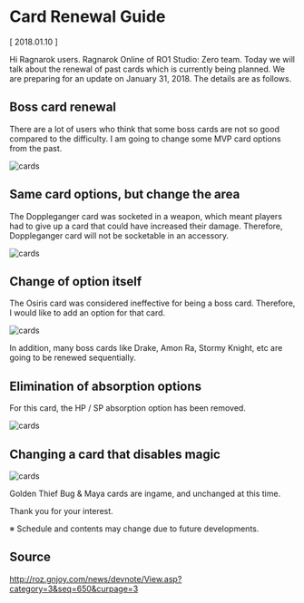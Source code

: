 # Card Renewal Guide

[ 2018.01.10 ]

Hi Ragnarok users. Ragnarok Online of RO1 Studio: Zero team. Today we will talk about the renewal of past cards which is currently being planned. We are preparing for an update on January 31, 2018. The details are as follows.

## Boss card renewal
 
There are a lot of users who think that some boss cards are not so good compared to the difficulty. I am going to change some MVP card options from the past.

![cards](http://imgc.gnjoy.com/ufile/common/2018/01/10/060633_geK2OufS.jpg)

## Same card options, but change the area

The Doppleganger card was socketed in a weapon, which meant players had to give up a card that could have increased their damage. Therefore, Doppleganger card will not be socketable in an accessory.

![cards](http://imgc.gnjoy.com/ufile/common/2018/01/10/060646_klPepUys.jpg)
 
## Change of option itself
 
The Osiris card was considered ineffective for being a boss card. Therefore, I would like to add an option for that card.

![cards](http://imgc.gnjoy.com/ufile/common/2018/01/10/060655_zWDhEo9w.jpg)

In addition, many boss cards like Drake, Amon Ra, Stormy Knight, etc are going to be renewed sequentially.

## Elimination of absorption options
 
For this card, the HP / SP absorption option has been removed.

![cards](http://imgc.gnjoy.com/ufile/common/2018/01/10/060704_s7yMZLxC.jpg)

## Changing a card that disables magic
 
![cards](http://imgc.gnjoy.com/ufile/common/2018/01/10/060711_1PvEOM76.jpg)
 
Golden Thief Bug & Maya cards are ingame, and unchanged at this time.

Thank you for your interest.

※ Schedule and contents may change due to future developments.

## Source
http://roz.gnjoy.com/news/devnote/View.asp?category=3&seq=650&curpage=3